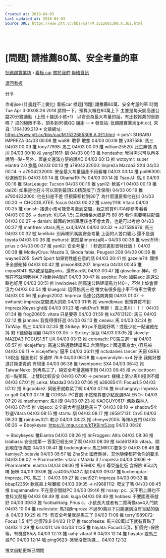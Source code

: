 ```yaml
---

Created at: 2018-04-03
Last updated at: 2018-04-03
Source URL: https://www.ptt.cc/bbs/car/M.1522685308.A.3E1.html


---
```


# [問題] 請推薦80萬、安全考量的車


[批踢踢實業坊](https://www.ptt.cc/) › [看板 car](https://www.ptt.cc/bbs/car/index.html) [關於我們](https://www.ptt.cc/about.html) [聯絡資訊](https://www.ptt.cc/contact.html)

[返回看板](https://www.ptt.cc/bbs/car/index.html)

分享

作者jise (計畫趕不上變化)
看板car
標題\[問題\] 請推薦80萬、安全考量的車
時間Tue Apr 3 00:08:26 2018
請問一下，預算大概在80萬上下 主要是每天開高速公路20分鐘通勤（上班＋接送小孩\*1） 以安全為最大考量的話，有比較推薦的車款嗎？ 捏的極限不多，頂多到85萬QQ 謝謝 -- ※ 發信站: 批踢踢實業坊(ptt.cc), 來自: 1.164.199.219 ※ 文章網址: <https://www.ptt.cc/bbs/car/M.1522685308.A.3E1.html>
→ pds1: SUBARU IMPREZA 04/03 00:08
推 wa88: 敢夢 敢想 04/03 00:09
推 y387589: 馬三 04/03 00:09
推 tony77998: 馬三 04/03 00:09
推 william25520: 此生無憾 馬川 04/03 00:10
推 yang11611: 馴 04/03 00:13
推 hondasho: 覺得需求可以再多說明一點~另外，置底文還滿方便的說XD 04/03 00:13
推 wctoymr: super elantra 2.0 旗艦 04/03 00:13
推 a7904232000: Impreza Mazda3 SX4 04/03 00:14
→ a7904232000: 安全最大考量國產不用看囉 04/03 00:14
推 poi96300: 秒選他在抖 04/03 00:14
推 Obama19: Pc 04/03 00:14
推 TsaoJJ: 馬川 04/03 00:16
推 StarLeauge: Tucson 04/03 00:16
推 yanli2: 軟鯊+1 04/03 00:19
推 dai26: 如果是他在斗可以買到最頂2.0精英版了(含保險) 04/03 00:19
推 a7904232000: 他在抖是不差 但預算都拉到80了 為什麼還要看他在抖 04/03 00:20
→ CHOCOLATEE: focus 04/03 00:22
推 carey1119: Vitara 04/03 00:25
推 danish: 接送小孩可能會考慮到空間，我之前買KUGA你參考看看 04/03 00:26
→ danish: KUGA 1.5t 三款價格大概是75 80 85 看你需要哪些配備 04/03 00:27
→ danish: 韓國的休旅車應該也不會太貴，也是可以考慮 04/03 00:27
推 manfree: vitara,馬三,sx4,RAV4 04/03 00:32
→ a27588679: 馬三 04/03 00:32
噓 IamBuki: 別再喇叭嘴說安全考量 上面的人苦口婆心 還不是選toyota 04/03 00:36
推 ewhurst: 當然是impreza阿~ 04/03 00:36
推 west555: prius c 04/03 00:37
推 yanli2: 安全考量！！秒選尼喪影音特仕版！ 04/03 00:38
推 MotleyCrue: Mazda 3, Skoda fabia, Peugeot 208 04/03 00:39
推 wayne0205: Swift Sport 如果對性能在意的話 04/03 00:41
推 gazelle74: 國慘車全部刪掉 04/03 00:42
推 pinson880207: Impreza 04/03 00:45
推 enjoy8041: 馬3或是福斯polo，還有acc呢 04/03 00:47
推 gtoselina: 神A，你現在不就開老神A？換新神A就好 04/03 00:47
推 asebite: Polo 加裝acc 高速公路也好用 04/03 00:51
推 inwindwei: 開高速公路建議馬力140+，不然上坡會很沒力 04/03 00:54
推 bluegold: 這價格馬三吧 推文有很多是小車不符車主需求 04/03 00:56
推 pglegk2002: Impreza 高速公路爽爽開 04/03 01:07
→ ewhurst: impreza空間滿大的欸 04/03 01:15
推 wumdbmax: 但預算買不到impreza的eyesight版 04/03 01:23
噓 mild7no1: 無聊！ 直上馬川！！！ 04/03 01:34
推 frog20605: vitara 只是要等 04/03 01:59
推 kx7613120: 馬三 04/03 02:12
推 jannine: 我覺得很好選 04/03 02:13
推 ceowu: 馬 04/03 02:24
推 TinWay: 馬三 04/03 02:35
推 Strikey: 80 pc不是剛好嗎！或是少花一點選他在抖 剩下錢留著照顧 04/03 03:05
→ Strikey: 家庭 04/03 03:05
推 stevely: MAZDA3 FOCUS1.5T UX 04/03 03:13
推 coronach: PC馬三選一台 04/03 05:57
推 nicejeffery: 高速公路通勤建議馬3,台灣開pc上國道車身太小容易被 04/03 06:11
→ nicejeffery: 逼車 04/03 06:11
推 nctudaniel: lancer 天窗 6SRS 1.8稅金 撞測影片 多連桿 78.9 04/03 06:28
推 superandylin: sx4 好車 我剛好要退訂換更貴的 有現車 04/03 06:38
推 twentyone: SX4 04/03 06:42
推 TaiwanNeko: 別再馬三了，純安全考量還輪不到 04/03 06:45
推 vviiccttoorr: 加一點預算，上雙B比較安全 04/03 07:00
→ peheart: 樓樓上至少馬川撞測不錯 04/03 07:01
推 Leika: Mazda3 04/03 07:06
推 a36085411: Focus1.5 04/03 07:12
推 Bigcookie2: 同級車就軟鯊了啊 04/03 07:16
推 linchangray: Impreza or golf 04/03 07:16
推 CORSA: PC首選 不然預算要少點就選BALENO~ 04/03 07:20
推 maxherman: 馬川尊 04/03 07:23
推 KAOGUY0617: 舊款森林人 04/03 07:45
推 vizjeco: 安全最大考量就是馬三了 04/03 08:10
→ shadow54: 秒選Vitara 04/03 08:15
推 starts: 馴 04/03 08:17
推 z85917131: Crv5 04/03 08:20
推 rainbow321: 軟沙 04/03 08:23
推 chenyw2005: 等神A五門 04/03 08:26
→ Bboykeyes: <https://i.imgur.com/kTK9jmS.jpg> 04/03 08:26

→ Bboykeyes: 推Elantra 04/03 08:26
推 ImFroggen: Altis 04/03 08:36
推 lalabass: 安全擺第一 答案已經出來了啊 04/03 08:39
推 kidd61393: vitara，開到現在很滿意 04/03 08:41
推 boddingtons: 馬三MRCC要多少 04/03 08:46
推 kamiya7: octavia 04/03 08:57
噓 ZhaShi: 國產刪掉，其他隨便都符合你的要求 04/03 09:02
→ Pharmarette: vitara / Mazda 3 / impreza 04/03 09:06
→ Pharmarette: elantra 04/03 09:06
推 REMIX: 馬川 尊榮進化版 含保險 85以內 唷 揪咪 04/03 09:06
推 az400570437: 馴 04/03 09:07
推 liuchengdar: Impreza, PC, 馬三 ！ 04/03 09:27
推 csct927: impreza 04/03 09:33
推 bbap12359: 軟鯊直上唉賽版 04/03 09:35
→ n19881112: 爬文了嗎 04/03 09:45
推 bagamanslim: 不在意空間就PC 04/03 09:46
推 nosay: pc...又不用上課也不會抖又耐撞 04/03 09:49
推 dati: kuga 04/03 09:49
推 hobbes: 不要國產車就好 04/03 09:53
推 footballkidg: Prius c，小孩長大或者有二寶再換rav4入門款 04/03 10:04
推 realestate: 馬3跟Impreza 不過80萬以下只能選到沒有盲點的版本 04/03 10:29
推 F5: 有安全考量就是馬三了 04/03 11:08
推 terry1989072: Focus 1.5 4門 定價79.9 04/03 11:17
推 tacofreeze: 馬三80萬以下就有盲點了 04/03 11:29
推 kiss1011: U6 04/03 11:35
推 hayata: Focus1.5頂，折價完+保險等，有機會85內 04/03 12:13
推 uahj: vitara1.6 04/03 12:14
推 hayata: 或馬三或PC 04/03 12:14
噓 ping0623: 感覺沒做功課.... 04/03 12:32

推文自動更新已關閉


